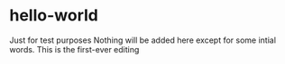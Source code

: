 # hello-world
Just for test purposes
Nothing will be added here except for some intial words.
This is the first-ever editing
